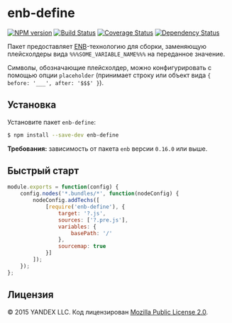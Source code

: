 enb-define
======

[![NPM version](https://img.shields.io/npm/v/enb-define.svg?style=flat)](https://www.npmjs.org/package/enb-define)
[![Build Status](https://img.shields.io/travis/tadatuta/enb-define/master.svg?style=flat&label=tests)](https://travis-ci.org/tadatuta/enb-define)
[![Coverage Status](https://img.shields.io/coveralls/tadatuta/enb-define.svg?style=flat)](https://coveralls.io/r/tadatuta/enb-define?branch=master)
[![Dependency Status](https://img.shields.io/david/tadatuta/enb-define.svg?style=flat)](https://david-dm.org/tadatuta/enb-define)

Пакет предоставляет [ENB](https://ru.bem.info/tools/bem/enb-bem/)-технологию для сборки, заменяющую плейсхолдеры вида `%%%SOME_VARIABLE_NAME%%%` на переданное значение.

Символы, обозначающие плейсхолдер, можно конфигурировать с помощью опции `placeholder` (принимает строку или объект вида `{ before: '___', after: '$$$' }`).

## Установка

Установите пакет `enb-define`:

```sh
$ npm install --save-dev enb-define
```

**Требования:** зависимость от пакета `enb` версии `0.16.0` или выше.

Быстрый старт
-------------

```js
module.exports = function(config) {
    config.nodes('*.bundles/*', function(nodeConfig) {
        nodeConfig.addTechs([
            [require('enb-define'), {
                target: '?.js',
                sources: ['?.pre.js'],
                variables: {
                    basePath: '/'
                },
                sourcemap: true
            }]
        ]);
    });
};
```

Лицензия
--------

© 2015 YANDEX LLC. Код лицензирован [Mozilla Public License 2.0](LICENSE.txt).

